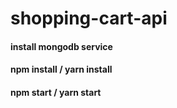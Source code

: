 # shopping-cart-api

#### install mongodb service
#### npm install / yarn install
#### npm start / yarn start
